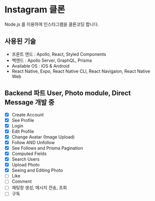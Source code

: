 # Instagram 클론

Node.js 를 이용하여 인스타그램을 클론코딩 합니다.

## 사용된 기술

- 프론트 엔드 : Apollo, React, Styled Components
- 백엔드 : Apollo Server, GraphQL, Prisma
- Available OS : iOS & Android
- React Native, Expo, React Native CLI, React Navigaion, React Native Web

## Backend 파트 User, Photo module, Direct Message 개발 중

- [x] Create Account
- [x] See Profile
- [x] Login
- [x] Edit Profile
- [x] Change Avatar (Image Upload)
- [x] Follow AND Unfollow
- [x] See Follows and Prisma Pagination
- [x] Computed Fields
- [x] Search Users
- [x] Upload Photo
- [x] Seeing and Editing Photo
- [ ] Like
- [ ] Comment
- [ ] 채팅창 생성, 메시지 전송, 조회
- [ ] 구독
